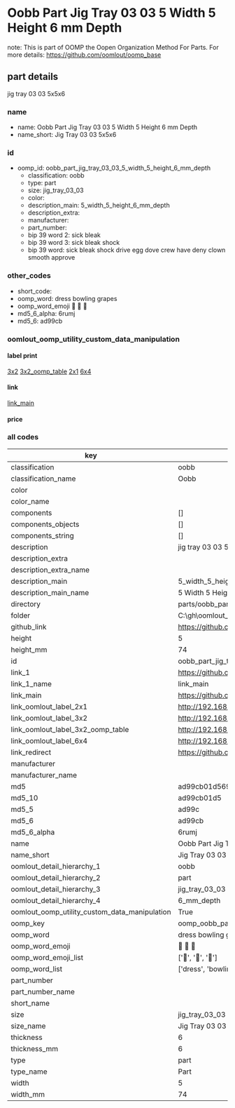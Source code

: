 # Oobb Part Jig Tray 03 03 5 Width 5 Height 6 mm Depth  

note: This is part of OOMP the Oopen Organization Method For Parts. For more details: https://github.com/oomlout/oomp_base

##  part details
  



jig tray 03 03 5x5x6



### name
* name: Oobb Part Jig Tray 03 03 5 Width 5 Height 6 mm Depth
* name_short: Jig Tray 03 03 5x5x6 
### id
* oomp_id: oobb_part_jig_tray_03_03_5_width_5_height_6_mm_depth
  * classification: oobb
  * type: part
  * size: jig_tray_03_03
  * color: 
  * description_main: 5_width_5_height_6_mm_depth
  * description_extra: 
  * manufacturer: 
  * part_number: 
  * bip 39 word 2: sick bleak
  * bip 39 word 3: sick bleak shock
  * bip 39 word: sick bleak shock drive egg dove crew have deny clown smooth approve

### other_codes
* short_code: 
* oomp_word: dress bowling grapes
* oomp_word_emoji :dress: :bowling: :grapes:
* md5_6_alpha: 6rumj
* md5_6: ad99cb






### oomlout_oomp_utility_custom_data_manipulation
#### label print
[3x2](http://192.168.1.245:1112/?label=oomp%206rumj)
[3x2_oomp_table](http://192.168.1.108:1112/?label=oomp%206rumj)
[2x1](http://192.168.1.242:1112/?label=oomp%206rumj)
[6x4](http://192.168.1.55:1112/?label=oomp%206rumj)    

#### link

[link_main](https://github.com/oomlout/oomlout_oobb_version_4_generated_parts/tree/main/navigation_oomp/oobb/part/jig_tray_03_03/5_width_5_height_6_mm_depth/part)                              

#### price







### all codes 
| key | value |  
| --- | --- |  
| classification | oobb |  
| classification_name | Oobb |  
| color |  |  
| color_name |  |  
| components | [] |  
| components_objects | [] |  
| components_string | [] |  
| description | jig tray 03 03 5x5x6 |  
| description_extra |  |  
| description_extra_name |  |  
| description_main | 5_width_5_height_6_mm_depth |  
| description_main_name | 5 Width 5 Height 6 mm Depth |  
| directory | parts/oobb_part_jig_tray_03_03_5_width_5_height_6_mm_depth |  
| folder | C:\gh\oomlout_oobb_version_4_generated_parts\parts\oobb_part_jig_tray_03_03_5_width_5_height_6_mm_depth |  
| github_link | https://github.com/oomlout/oomlout_oomp_part_src/tree/main/parts/oobb_part_jig_tray_03_03_5_width_5_height_6_mm_depth |  
| height | 5 |  
| height_mm | 74 |  
| id | oobb_part_jig_tray_03_03_5_width_5_height_6_mm_depth |  
| link_1 | https://github.com/oomlout/oomlout_oobb_version_4_generated_parts/tree/main/navigation_oomp/oobb/part/jig_tray_03_03/5_width_5_height_6_mm_depth/part |  
| link_1_name | link_main |  
| link_main | https://github.com/oomlout/oomlout_oobb_version_4_generated_parts/tree/main/navigation_oomp/oobb/part/jig_tray_03_03/5_width_5_height_6_mm_depth/part |  
| link_oomlout_label_2x1 | http://192.168.1.242:1112/?label=oomp%206rumj |  
| link_oomlout_label_3x2 | http://192.168.1.245:1112/?label=oomp%206rumj |  
| link_oomlout_label_3x2_oomp_table | http://192.168.1.108:1112/?label=oomp%206rumj |  
| link_oomlout_label_6x4 | http://192.168.1.55:1112/?label=oomp%206rumj |  
| link_redirect | https://github.com/oomlout/oomlout_oobb_version_4_generated_parts/tree/main/parts/oobb_jig_tray_03_03_05_05_06 |  
| manufacturer |  |  
| manufacturer_name |  |  
| md5 | ad99cb01d569a669072364358c85e63e |  
| md5_10 | ad99cb01d5 |  
| md5_5 | ad99c |  
| md5_6 | ad99cb |  
| md5_6_alpha | 6rumj |  
| name | Oobb Part Jig Tray 03 03 5 Width 5 Height 6 mm Depth |  
| name_short | Jig Tray 03 03 5x5x6  |  
| oomlout_detail_hierarchy_1 | oobb |  
| oomlout_detail_hierarchy_2 | part |  
| oomlout_detail_hierarchy_3 | jig_tray_03_03 |  
| oomlout_detail_hierarchy_4 | 6_mm_depth |  
| oomlout_oomp_utility_custom_data_manipulation | True |  
| oomp_key | oomp_oobb_part_jig_tray_03_03_5_width_5_height_6_mm_depth |  
| oomp_word | dress bowling grapes |  
| oomp_word_emoji | :dress: :bowling: :grapes: |  
| oomp_word_emoji_list | [':dress:', ':bowling:', ':grapes:'] |  
| oomp_word_list | ['dress', 'bowling', 'grapes'] |  
| part_number |  |  
| part_number_name |  |  
| short_name |  |  
| size | jig_tray_03_03 |  
| size_name | Jig Tray 03 03 |  
| thickness | 6 |  
| thickness_mm | 6 |  
| type | part |  
| type_name | Part |  
| width | 5 |  
| width_mm | 74 |  
